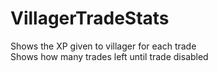 # VillagerTradeStats
 Shows the XP given to villager for each trade </br>
 Shows how many trades left until trade disabled

